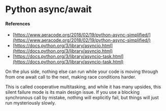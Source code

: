# Python async/await

#### References

* [https://www.aeracode.org/2018/02/19/python-async-simplified/](https://www.aeracode.org/2018/02/19/python-async-simplified/)
* [https://docs.python.org/3/library/asyncio.html](https://docs.python.org/3/library/asyncio.html)
* [https://docs.python.org/3/library/asyncio-task.html](https://docs.python.org/3/library/asyncio-task.html)

On the plus side, nothing else can run while your code is moving through from one await call to the next, making race conditions harder.

This is called cooperative multitasking, and while it has many upsides, this silent failure mode is its main design issue. If you use a blocking synchronous call by mistake, nothing will explicitly fail, but things will just run mysteriously slowly.
